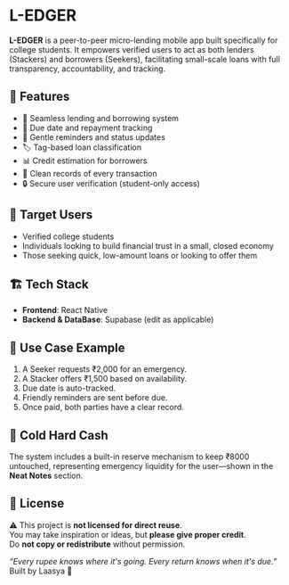 # L-EDGER

**L-EDGER** is a peer-to-peer micro-lending mobile app built specifically for college students. It empowers verified users to act as both lenders (Stackers) and borrowers (Seekers), facilitating small-scale loans with full transparency, accountability, and tracking.

## 🚀 Features

- 🔁 Seamless lending and borrowing system
- 📅 Due date and repayment tracking
- 💬 Gentle reminders and status updates
- 🏷️ Tag-based loan classification
- 📊 Credit estimation for borrowers
- 🧾 Clean records of every transaction
- 🔒 Secure user verification (student-only access)

## 📱 Target Users

- Verified college students
- Individuals looking to build financial trust in a small, closed economy
- Those seeking quick, low-amount loans or looking to offer them

## 🏗️ Tech Stack

- **Frontend**: React Native 
- **Backend & DataBase**: Supabase (edit as applicable)

## 💼 Use Case Example

1. A Seeker requests ₹2,000 for an emergency.
2. A Stacker offers ₹1,500 based on availability.
3. Due date is auto-tracked.
4. Friendly reminders are sent before due.
5. Once paid, both parties have a clear record.

## 🧊 Cold Hard Cash

The system includes a built-in reserve mechanism to keep ₹8000 untouched, representing emergency liquidity for the user—shown in the **Neat Notes** section.

## 📄 License

⚠️ This project is **not licensed for direct reuse**.  
You may take inspiration or ideas, but **please give proper credit**.  
Do **not copy or redistribute** without permission.


_“Every rupee knows where it's going. Every return knows when it's due.”_
                                                        Built by Laasya 💸

